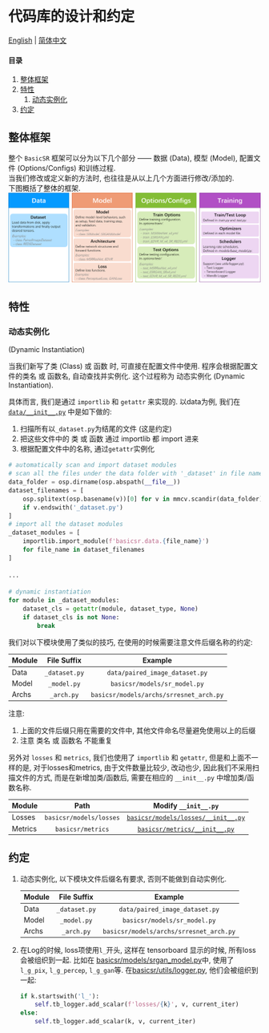 # 代码库的设计和约定

[English](DesignConvention.md) | [简体中文](DesignConvention_CN.md)

#### 目录

1. [整体框架](#整体框架)
1. [特性](#特性)
    1. [动态实例化](#动态实例化)
1. [约定](#约定)

## 整体框架

整个 `BasicSR` 框架可以分为以下几个部分 —— 数据 (Data), 模型 (Model), 配置文件 (Options/Configs) 和训练过程.<br>
当我们修改或定义新的方法时, 也往往是从以上几个方面进行修改/添加的.<br>
下图概括了整体的框架.
![overall_structure](../assets/overall_structure.png)

## 特性

### 动态实例化

(Dynamic Instantiation)<br>

当我们新写了类 (Class) 或 函数 时, 可直接在配置文件中使用. 程序会根据配置文件的类名 或 函数名, 自动查找并实例化. 这个过程称为 动态实例化 (Dynamic Instantiation).

具体而言, 我们是通过 `importlib` 和 `getattr` 来实现的. 以data为例, 我们在[`data/__init__.py`](../data/__init__.py) 中是如下做的:

1. 扫描所有以`_dataset.py`为结尾的文件 (这是约定)
1. 把这些文件中的 类 或 函数 通过 importlib 都 import 进来
1. 根据配置文件中的名称, 通过`getattr`实例化

```python
# automatically scan and import dataset modules
# scan all the files under the data folder with '_dataset' in file names
data_folder = osp.dirname(osp.abspath(__file__))
dataset_filenames = [
    osp.splitext(osp.basename(v))[0] for v in mmcv.scandir(data_folder)
    if v.endswith('_dataset.py')
]
# import all the dataset modules
_dataset_modules = [
    importlib.import_module(f'basicsr.data.{file_name}')
    for file_name in dataset_filenames
]

...

# dynamic instantiation
for module in _dataset_modules:
    dataset_cls = getattr(module, dataset_type, None)
    if dataset_cls is not None:
        break
```

我们对以下模块使用了类似的技巧, 在使用的时候需要注意文件后缀名称的约定:

| Module         | File Suffix     | Example        |
| :------------- | :----------:    | :----------:   |
| Data           | `_dataset.py`   | `data/paired_image_dataset.py` |
| Model          | `_model.py`     | `basicsr/models/sr_model.py` |
| Archs          | `_arch.py`      | `basicsr/models/archs/srresnet_arch.py`|

注意:

1. 上面的文件后缀只用在需要的文件中, 其他文件命名尽量避免使用以上的后缀
1. 注意 类名 或 函数名 不能重复

另外对 `losses` 和 `metrics`, 我们也使用了 `importlib` 和 `getattr`, 但是和上面不一样的是, 对于losses和metrics, 由于文件数量比较少, 改动也少, 因此我们不采用扫描文件的方式, 而是在新增加类/函数后, 需要在相应的 `__init__.py` 中增加类/函数名称.

| Module         | Path     | Modify `__init__.py`        |
| :------------- | :----------:    | :----------:   |
| Losses           | `basicsr/models/losses`   | [`basicsr/models/losses/__init__.py`](../basicsr/models/losses/__init__.py) |
| Metrics          | `basicsr/metrics`     | [`basicsr/metrics/__init__.py`](../basicsr/metrics/__init__.py)|

## 约定

1. 动态实例化, 以下模块文件后缀名有要求, 否则不能做到自动实例化.

    | Module         | File Suffix     | Example        |
    | :------------- | :----------:    | :----------:   |
    | Data           | `_dataset.py`   | `data/paired_image_dataset.py` |
    | Model          | `_model.py`     | `basicsr/models/sr_model.py` |
    | Archs          | `_arch.py`      | `basicsr/models/archs/srresnet_arch.py`|

1. 在Log的时候, loss项使用`l_`开头, 这样在 tensorboard 显示的时候, 所有loss会被组织到一起. 比如在 [basicsr/models/srgan_model.py](../basicsr/models/srgan_model.py)中, 使用了`l_g_pix`, `l_g_percep`, `l_g_gan`等. 在[basicsr/utils/logger.py](../basicsr/utils/logger.py), 他们会被组织到一起:

    ```python
    if k.startswith('l_'):
        self.tb_logger.add_scalar(f'losses/{k}', v, current_iter)
    else:
        self.tb_logger.add_scalar(k, v, current_iter)
    ```
